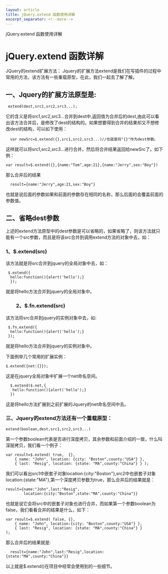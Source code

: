 ```yaml
---
layout: article
title: jQuery.extend 函数使用详解
excerpt_separator: <!--more-->
---
```

jQuery.extend 函数使用详解
<!--more-->

# jQuery.extend 函数详解
JQuery的extend扩展方法：
      Jquery的扩展方法extend是我们在写插件的过程中常用的方法，该方法有一些重载原型，在此，我们一起去了解了解。

## 一、Jquery的扩展方法原型是:　　　

```
 extend(dest,src1,src2,src3...);
```

它的含义是将src1,src2,src3...合并到dest中,返回值为合并后的dest,由此可以看出该方法合并后，是修改了dest的结构的。如果想要得到合并的结果却又不想修改dest的结构，可以如下使用：
```
  var newSrc=$.extend({},src1,src2,src3...)//也就是将"{}"作为dest参数。
```

这样就可以将src1,src2,src3...进行合并，然后将合并结果返回给newSrc了。如下例：
```
var result=$.extend({},{name:"Tom",age:21},{name:"Jerry",sex:"Boy"})
```

那么合并后的结果

```
  result={name:"Jerry",age:21,sex:"Boy"}
```

也就是说后面的参数如果和前面的参数存在相同的名称，那么后面的会覆盖前面的参数值。

## 二、省略dest参数
上述的extend方法原型中的dest参数是可以省略的，如果省略了，则该方法就只能有一个src参数，而且是将该src合并到调用extend方法的对象中去，如：

### 1、$.extend(src)
该方法就是将src合并到jquery的全局对象中去，如：

```
 $.extend({
  hello:function(){alert('hello');}
  });
```

就是将hello方法合并到jquery的全局对象中。

### 　　2、$.fn.extend(src)
该方法将src合并到jquery的实例对象中去，如:

```
 $.fn.extend({
  hello:function(){alert('hello');}
 });
```

就是将hello方法合并到jquery的实例对象中。

下面例举几个常用的扩展实例：

```
$.extend({net:{}});
```

这是在jquery全局对象中扩展一个net命名空间。

```
  $.extend($.net,{
   hello:function(){alert('hello');}
  })
```

这是将hello方法扩展到之前扩展的Jquery的net命名空间中去。

### 三、Jquery的extend方法还有一个重载原型：
```
extend(boolean,dest,src1,src2,src3...)
```
第一个参数boolean代表是否进行深度拷贝，其余参数和前面介绍的一致，什么叫深层拷贝，我们看一个例子：

```
var result=$.extend( true,  {},
    { name: "John", location: {city: "Boston",county:"USA"} },
    { last: "Resig", location: {state: "MA",county:"China"} } );
```

我们可以看出src1中嵌套子对象location:{city:"Boston"},src2中也嵌套子对象location:{state:"MA"},第一个深度拷贝参数为true，那么合并后的结果就是：

```
result={name:"John",last:"Resig",
        location:{city:"Boston",state:"MA",county:"China"}}
```
也就是说它会将src中的嵌套子对象也进行合并，而如果第一个参数boolean为false，我们看看合并的结果是什么，如下：

```
var result=$.extend( false, {},
    { name: "John", location:{city: "Boston",county:"USA"} },
    { last: "Resig", location: {state: "MA",county:"China"} }
);
```

那么合并后的结果就是:

```
  result={name:"John",last:"Resig",location:{state:"MA",county:"China"}}
```

以上就是$.extend()在项目中经常会使用到的一些细节。